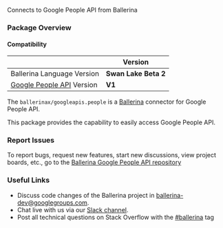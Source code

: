 Connects to Google People API from Ballerina

### Package Overview
#### Compatibility
|                                                                                    | Version               |
|------------------------------------------------------------------------------------|-----------------------|
| Ballerina Language Version                                                         | **Swan Lake Beta 2**  |
| [Google People API](https://developers.google.com/people) Version     | **V1**              |

The `ballerinax/googleapis.people` is a [Ballerina](https://ballerina.io/) connector for Google People API.

This package provides the capability to easily access Google People API.

### Report Issues

To report bugs, request new features, start new discussions, view project boards, etc., go to the [Ballerina Google People API repository](https://github.com/ballerina-platform/module-ballerinax-googleapis.people)

### Useful Links
- Discuss code changes of the Ballerina project in [ballerina-dev@googlegroups.com](mailto:ballerina-dev@googlegroups.com).
- Chat live with us via our [Slack channel](https://ballerina.io/community/slack/).
- Post all technical questions on Stack Overflow with the [#ballerina](https://stackoverflow.com/questions/tagged/ballerina) tag
